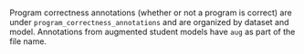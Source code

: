 ###

Program correctness annotations (whether or not a program is correct) are under ```program_correctness_annotations``` and are organized by dataset and model. Annotations from augmented student models have ```aug``` as part of the file name.  